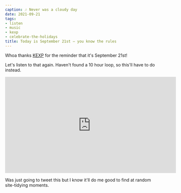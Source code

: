 ```yaml
---
caption: 🎶 Never was a cloudy day
date: 2021-09-21
tags:
- listen
- music
- kexp
- celebrate-the-holidays
title: Today is September 21st — you know the rules
---
```


[KEXP]: https://kexp.org
Whoa thanks [KEXP][] for the reminder that it's September 21st!

Let's listen to that again.
Haven't found a 10 hour loop, so this'll have to do instead.

<iframe width="560" height="315" src="https://www.youtube.com/embed/mp6gaes9TL8" title="YouTube video player" frameborder="0" allow="accelerometer; autoplay; clipboard-write; encrypted-media; gyroscope; picture-in-picture" allowfullscreen></iframe>

Was just going to tweet this but I know it'll do me good to find at random site-tidying moments.